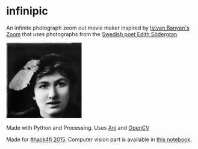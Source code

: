 # infinipic

An infinite photograph zoom out movie maker inspired by [Istvan Banyan's Zoom](https://www.youtube.com/watch?v=sTww-fCuc7Y) that uses photographs from the [Swedish poet Edith Södergran](https://en.wikipedia.org/wiki/Edith_S%C3%B6dergran).

![example animation](animated.gif)

Made with Python and Processing. Uses [Ani](http://www.looksgood.de/libraries/Ani/) and [OpenCV](http://opencv.org/)

Made for [#hack4fi 2015](http://hack4.fi/). Computer vision part is available in [this notebook](http://nbviewer.ipython.org/gist/mgiraldo/653014a14cb4cf6b490e).

